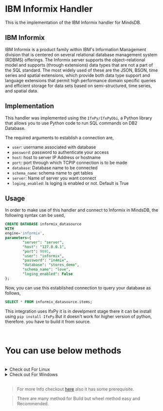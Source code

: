 # IBM Informix Handler

This is the implementation of the IBM Informix handler for MindsDB.

## IBM Informix

IBM Informix is a product family within IBM's Information Management division that is centered on several relational database management system (RDBMS) offerings. The Informix server supports the object–relational model and supports (through extensions) data types that are not a part of the SQL standard. The most widely used of these are the JSON, BSON, time series and spatial extensions, which provide both data type support and language extensions that permit high performance domain specific queries and efficient storage for data sets based on semi-structured, time series, and spatial data.

## Implementation

This handler was implemented using the `IfxPy/IfxPyDbi`, a Python library that allows you to use Python code to run SQL commands on DB2 Database.

The required arguments to establish a connection are,

- `user`: username associated with database
- `password`: password to authenticate your access
- `host`: host to server IP Address or hostname
- `port`: port through which TCPIP connection is to be made
- `database`: Database name to be connected
- `schema_name`: schema name to get tables
- `server`: Name of server you want connect
- `loging_enabled`: Is loging is enabled or not. Default is True

## Usage

In order to make use of this handler and connect to Informix in MindsDB, the following syntax can be used,

```sql
CREATE DATABASE informix_datasource
WITH
engine='informix',
parameters={
        "server": "server",
        "host": "127.0.0.1",
        "port": 9091,
        "user": "informix",
        "password": "in4mix",
        "database": "stores_demo",
        "schema_name": "love",
        "loging_enabled": False
};
```

Now, you can use this established connection to query your database as follows,

```sql
SELECT * FROM informix_datasource.items;
```

This integration uses IfxPy it is in develpment stage there it can be install using `pip install IfxPy`.But it doesn't work for higher version of python, therefore. you have to build it from source.

<br>

# You can use below methods

<br>

<details> 
  <summary> Check out For Linux </summary>

Below code download and extracts onedb-ODBC Driver use to make connection

```bash

cd $HOME
mkdir Informix
cd Informix
mkdir -p home/informix/cli
wget https://hcl-onedb.github.io/odbc/OneDB-Linux64-ODBC-Driver.tar
sudo tar xvf  OneDB-Linux64-ODBC-Driver.tar -C ./home/informix/cli
rm OneDB-Linux64-ODBC-Driver.tar

```

- After running above command you need to go in `.bashrc` file and add enviroment variable there

```bash
export INFORMIXDIR=$HOME/Informix/home/informix/cli/onedb-odbc-driver
export LD_LIBRARY_PATH=${LD_LIBRARY_PATH}${INFORMIXDIR}/lib:${INFORMIXDIR}/lib/esql:${INFORMIXDIR}/lib/cli
```

- Now you are done with setting Enviroment variable.
- Running below command clone IfxPy repo , build a wheel and install it .

```bash

pip install wheel
mkdir Temp
cd Temp
git clone https://github.com/OpenInformix/IfxPy.git
cd IfxPy/IfxPy
python setup.py bdist_wheel
pip install --find-links=./dist IfxPy
cd ..
cd ..
cd ..
rm -rf Temp



```

</details>

<details> 
  <summary> Check out For Windows </summary>

> Run Below Given Commands in CMD

```cmd
 cd $HOME
mkdir Informix
cd Informix
mkdir  /home/informix/cli
wget https://hcl-onedb.github.io/odbc/OneDB-Win64-ODBC-Driver.zip
tar xvf  OneDB-Win64-ODBC-Driver.zip -C ./home/informix/cli
del OneDB-Win64-ODBC-Driver.zip
```

- Above code will Download, Extract OneDB ODBC zip file.
- You need to add THis To ENViroment Variable
- `set INFORMIXDIR=$HOME/Informix/home/informix/cli/onedb-odbc-driver`
- Add **`%INFORMIXDIR%\bin to PATH`**

- Below code will clone, build and install wheel

```cmd
pip install wheel
mkdir Temp
cd Temp
git clone https://github.com/OpenInformix/IfxPy.git
cd IfxPy/IfxPy
python setup.py bdist_wheel
pip install --find-links=./dist IfxPy
cd ..
cd ..
cd ..
rmdir Temp
```

</details>

<br>

> For more Info checkout [here](https://github.com/OpenInformix/IfxPy) also it has some prerequisite.

> There are many method for Build but wheel method easy and Recommended.
